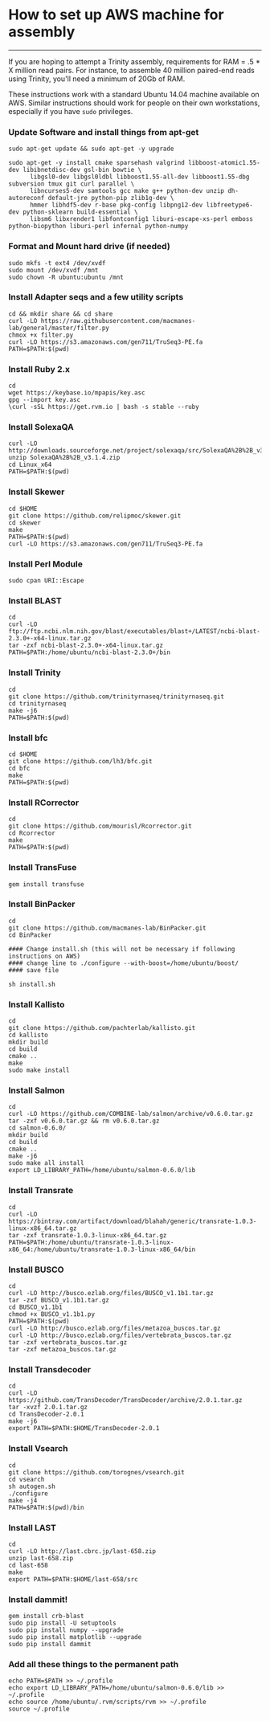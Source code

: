 # How to set up AWS machine for assembly
---

If you are hoping to attempt a Trinity assembly, requirements for RAM = .5 * X million read pairs. For instance, to assemble 40 million paired-end reads using Trinity, you'll need a minimum of 20Gb of RAM.

These instructions work with a standard Ubuntu 14.04 machine available on AWS. Similar instructions should work for people on their own workstations, especially if you have `sudo` privileges. 


### Update Software and install things from apt-get

```
sudo apt-get update && sudo apt-get -y upgrade

sudo apt-get -y install cmake sparsehash valgrind libboost-atomic1.55-dev libibnetdisc-dev gsl-bin bowtie \
      libgsl0-dev libgsl0ldbl libboost1.55-all-dev libboost1.55-dbg subversion tmux git curl parallel \
      libncurses5-dev samtools gcc make g++ python-dev unzip dh-autoreconf default-jre python-pip zlib1g-dev \
      hmmer libhdf5-dev r-base pkg-config libpng12-dev libfreetype6-dev python-sklearn build-essential \
      libsm6 libxrender1 libfontconfig1 liburi-escape-xs-perl emboss python-biopython liburi-perl infernal python-numpy

```

### Format and Mount hard drive (if needed)

```
sudo mkfs -t ext4 /dev/xvdf
sudo mount /dev/xvdf /mnt
sudo chown -R ubuntu:ubuntu /mnt
```

### Install Adapter seqs and a few utility scripts

```
cd && mkdir share && cd share
curl -LO https://raw.githubusercontent.com/macmanes-lab/general/master/filter.py
chmox +x filter.py
curl -LO https://s3.amazonaws.com/gen711/TruSeq3-PE.fa
PATH=$PATH:$(pwd)
```

### Install Ruby 2.x

```
cd
wget https://keybase.io/mpapis/key.asc
gpg --import key.asc
\curl -sSL https://get.rvm.io | bash -s stable --ruby
```

### Install SolexaQA

```
curl -LO http://downloads.sourceforge.net/project/solexaqa/src/SolexaQA%2B%2B_v3.1.4.zip
unzip SolexaQA%2B%2B_v3.1.4.zip
cd Linux_x64
PATH=$PATH:$(pwd)
```


### Install Skewer

```
cd $HOME
git clone https://github.com/relipmoc/skewer.git
cd skewer
make
PATH=$PATH:$(pwd)
curl -LO https://s3.amazonaws.com/gen711/TruSeq3-PE.fa
```



### Install Perl Module
```
sudo cpan URI::Escape
```



### Install BLAST


```
cd
curl -LO ftp://ftp.ncbi.nlm.nih.gov/blast/executables/blast+/LATEST/ncbi-blast-2.3.0+-x64-linux.tar.gz
tar -zxf ncbi-blast-2.3.0+-x64-linux.tar.gz
PATH=$PATH:/home/ubuntu/ncbi-blast-2.3.0+/bin
```

### Install Trinity

```
cd
git clone https://github.com/trinityrnaseq/trinityrnaseq.git
cd trinityrnaseq
make -j6
PATH=$PATH:$(pwd)
```

### Install bfc

```
cd $HOME
git clone https://github.com/lh3/bfc.git
cd bfc
make
PATH=$PATH:$(pwd)
```

### Install RCorrector

```
cd
git clone https://github.com/mourisl/Rcorrector.git
cd Rcorrector
make
PATH=$PATH:$(pwd)
```

### Install TransFuse

```
gem install transfuse
```


### Install BinPacker
```
cd
git clone https://github.com/macmanes-lab/BinPacker.git
cd BinPacker

#### Change install.sh (this will not be necessary if following instructions on AWS)
#### change line to ./configure --with-boost=/home/ubuntu/boost/
#### save file

sh install.sh
```

### Install Kallisto

```
cd
git clone https://github.com/pachterlab/kallisto.git
cd kallisto
mkdir build
cd build
cmake ..
make
sudo make install
```


### Install Salmon

```
cd
curl -LO https://github.com/COMBINE-lab/salmon/archive/v0.6.0.tar.gz
tar -zxf v0.6.0.tar.gz && rm v0.6.0.tar.gz
cd salmon-0.6.0/
mkdir build
cd build
cmake ..
make -j6
sudo make all install
export LD_LIBRARY_PATH=/home/ubuntu/salmon-0.6.0/lib
```

### Install Transrate

```
cd
curl -LO https://bintray.com/artifact/download/blahah/generic/transrate-1.0.3-linux-x86_64.tar.gz
tar -zxf transrate-1.0.3-linux-x86_64.tar.gz
PATH=$PATH:/home/ubuntu/transrate-1.0.3-linux-x86_64:/home/ubuntu/transrate-1.0.3-linux-x86_64/bin
```

### Install BUSCO

```
cd
curl -LO http://busco.ezlab.org/files/BUSCO_v1.1b1.tar.gz
tar -zxf BUSCO_v1.1b1.tar.gz
cd BUSCO_v1.1b1
chmod +x BUSCO_v1.1b1.py
PATH=$PATH:$(pwd)
curl -LO http://busco.ezlab.org/files/metazoa_buscos.tar.gz
curl -LO http://busco.ezlab.org/files/vertebrata_buscos.tar.gz
tar -zxf vertebrata_buscos.tar.gz
tar -zxf metazoa_buscos.tar.gz
```


### Install Transdecoder

```
cd
curl -LO https://github.com/TransDecoder/TransDecoder/archive/2.0.1.tar.gz
tar -xvzf 2.0.1.tar.gz
cd TransDecoder-2.0.1
make -j6
export PATH=$PATH:$HOME/TransDecoder-2.0.1
```

### Install Vsearch

```
cd
git clone https://github.com/torognes/vsearch.git
cd vsearch
sh autogen.sh
./configure
make -j4
PATH=$PATH:$(pwd)/bin
```

### Install LAST

```
cd
curl -LO http://last.cbrc.jp/last-658.zip
unzip last-658.zip
cd last-658
make
export PATH=$PATH:$HOME/last-658/src
```

### Install dammit!

```
gem install crb-blast
sudo pip install -U setuptools
sudo pip install numpy --upgrade
sudo pip install matplotlib --upgrade
sudo pip install dammit
```




### Add all these things to the permanent path

```
echo PATH=$PATH >> ~/.profile
echo export LD_LIBRARY_PATH=/home/ubuntu/salmon-0.6.0/lib >> ~/.profile
echo source /home/ubuntu/.rvm/scripts/rvm >> ~/.profile
source ~/.profile
```
